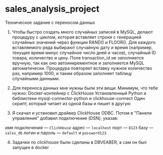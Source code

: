 # sales_analysis_project
Техническое задание с переносом данных

1) Чтобы быстро создать много случайных записей в MySQL, делают процедуру с циклом, которая вставляет строки с генерацией случайных значений через функции RAND() и FLOOR(). Для каждого вставляемого ряда выбирают случайную дату и время (например, текущее время минус случайное число дней и часов), случайный ID товара, количество и цену. Поле transaction\_id не заполняется вручную, так как оно автоинкрементное и заполняется MySQL автоматически. Процедура повторяет вставку нужное количество раз, например 1000, и таким образом заполняет таблицу случайными данными.

2) Для переноса данных мне нужны были эти вещи:
     Минимум, что тебе нужно:
      Docker-контейнер с ClickHouse
      Установленный Python и библиотеки mysql-connector-python и clickhouse-connect
      Один скрипт, который читает из одной базы и пишет в другую

3) Я скачал и установил драйвер ClickHouse ODBC. Потом в "Панели управления" добавил подключение (DSN), указав:

  имя подключения — `ClickHouse`
  адрес — `localhost`
  порт — `8123`
  базу — `sales_db`
  логин и пароль — `default` и `password123`.

4) Задачки по clickhouse были сделаны в DBVEABER, а сам он был запущен в docker

